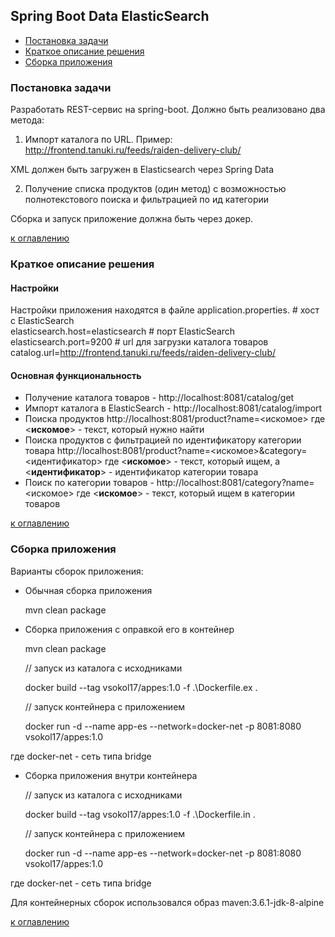 ## Spring Boot Data ElasticSearch
+ [Постановка задачи](readme.md#постановка-задачи)
+ [Краткое описание решения](readme.md#краткое-описание-решения)
+ [Сборка приложения](readme.md#сборка-приложения)

### Постановка задачи
Разработать REST-сервис на spring-boot. 
Должно быть реализовано два метода:
1. Импорт каталога по URL. Пример: http://frontend.tanuki.ru/feeds/raiden-delivery-club/

XML должен быть загружен в Elasticsearch через Spring Data

2. Получение списка продуктов (один метод) с возможностью полнотекстового поиска и
фильтрацией по ид категории

Сборка и запуск приложение должна быть через докер.

[к оглавлению](#readme)

### Краткое описание решения
#### Настройки
Настройки приложения находятся в файле application.properties.
    # хост с ElasticSearch    
    elasticsearch.host=elasticsearch
    # порт ElasticSearch
    elasticsearch.port=9200
    # url для загрузки каталога товаров
    catalog.url=http://frontend.tanuki.ru/feeds/raiden-delivery-club/

#### Основная функциональность
+ Получение каталога товаров - http://localhost:8081/catalog/get
+ Импорт каталога в ElasticSearch - http://localhost:8081/catalog/import
+ Поиска продуктов http://localhost:8081/product?name=<искомое>
  где <**искомое**> - текст, который нужно найти
+ Поиска продуктов с фильтрацией по идентификатору категории товара http://localhost:8081/product?name=<искомое>&category=<идентификатор>
где <**искомое**> - текст, который ищем, а <**идентификатор**> - идентификатор категории товара
+ Поиск по категории товаров - http://localhost:8081/category?name=<искомое>
где <**искомое**> - текст, который ищем в категории товаров

[к оглавлению](#readme)

### Сборка приложения
Варианты сборок приложения:
+ Обычная сборка приложения

    mvn clean package
    
+ Сборка приложения с оправкой его в контейнер

    mvn clean package
    
    // запуск из каталога с исходниками
    
    docker build --tag vsokol17/appes:1.0 -f .\Dockerfile.ex .
    
    // запуск контейнера с приложением
    
    docker run -d --name app-es --network=docker-net -p 8081:8080 vsokol17/appes:1.0

где docker-net - сеть типа bridge

+ Сборка приложения внутри контейнера

    // запуск из каталога с исходниками
    
    docker build --tag vsokol17/appes:1.0 -f .\Dockerfile.in .
    
    // запуск контейнера с приложением
    
    docker run -d --name app-es --network=docker-net -p 8081:8080 vsokol17/appes:1.0

где docker-net - сеть типа bridge

Для контейнерных сборок использовался образ maven:3.6.1-jdk-8-alpine 

[к оглавлению](#readme)
